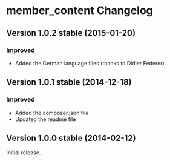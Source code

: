 member_content Changelog
========================

Version 1.0.2 stable (2015-01-20)
---------------------------------

### Improved
- Added the German language files (thanks to Didier Federer)


Version 1.0.1 stable (2014-12-18)
---------------------------------

### Improved
- Added the composer.json file
- Updated the readme file


Version 1.0.0 stable (2014-02-12)
---------------------------------

Initial release.